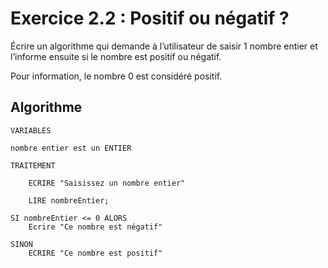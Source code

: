 # Exercice 2.2 : Positif ou négatif ?

Écrire un algorithme qui demande à l’utilisateur de saisir 1 nombre entier et l’informe ensuite si le nombre est positif ou négatif.

Pour information, le nombre 0 est considéré positif.


## Algorithme

```
VARIABLES

nombre entier est un ENTIER

TRAITEMENT 

	ECRIRE "Saisissez un nombre entier"

	LIRE nombreEntier;

SI nombreEntier <= 0 ALORS
	Ecrire "Ce nombre est négatif"
	
SINON
	ECRIRE "Ce nombre est positif"
```